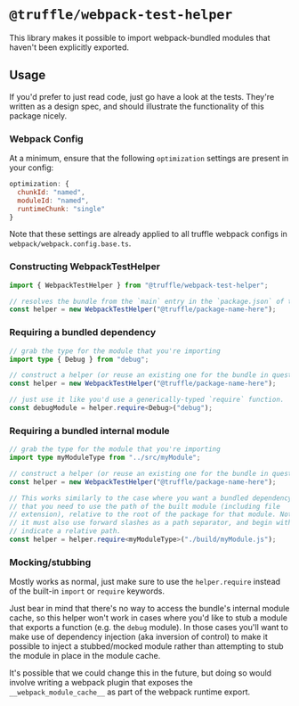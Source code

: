 # `@truffle/webpack-test-helper`

This library makes it possible to import webpack-bundled modules that haven't
been explicitly exported.

## Usage

If you'd prefer to just read code, just go have a look at the tests. They're
written as a design spec, and should illustrate the functionality of this
package nicely.

### Webpack Config

At a minimum, ensure that the following `optimization` settings are present in your config:

```javascript
optimization: {
  chunkId: "named",
  moduleId: "named",
  runtimeChunk: "single"
}
```

Note that these settings are already applied to all truffle webpack configs in `webpack/webpack.config.base.ts`.

### Constructing WebpackTestHelper

```ts
import { WebpackTestHelper } from "@truffle/webpack-test-helper";

// resolves the bundle from the `main` entry in the `package.json` of the given module name
const helper = new WebpackTestHelper("@truffle/package-name-here");
```

### Requiring a bundled dependency

```ts
// grab the type for the module that you're importing
import type { Debug } from "debug";

// construct a helper (or reuse an existing one for the bundle in question)
const helper = new WebpackTestHelper("@truffle/package-name-here");

// just use it like you'd use a generically-typed `require` function.
const debugModule = helper.require<Debug>("debug");
```

### Requiring a bundled internal module

```ts
// grab the type for the module that you're importing
import type myModuleType from "../src/myModule";

// construct a helper (or reuse an existing one for the bundle in question)
const helper = new WebpackTestHelper("@truffle/package-name-here");

// This works similarly to the case where you want a bundled dependency, except
// that you need to use the path of the built module (including file
// extension), relative to the root of the package for that module. Note that
// it must also use forward slashes as a path separator, and begin with "./" to
// indicate a relative path.
const helper = helper.require<myModuleType>("./build/myModule.js");
```

### Mocking/stubbing

Mostly works as normal, just make sure to use the `helper.require` instead of the
built-in `import` or `require` keywords.

Just bear in mind that there's no way to access the bundle's internal module
cache, so this helper won't work in cases where you'd like to stub a module
that exports a function (e.g. the `debug` module). In those cases you'll want
to make use of dependency injection (aka inversion of control) to make it
possible to inject a stubbed/mocked module rather than attempting to stub the
module in place in the module cache.

It's possible that we could change this in the future, but doing so would
involve writing a webpack plugin that exposes the `__webpack_module_cache__` as
part of the webpack runtime export.
